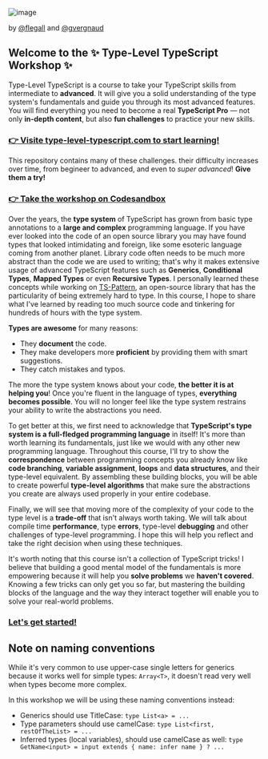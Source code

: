 ![image](https://user-images.githubusercontent.com/9265418/194098070-59c7d86f-7539-480d-9074-1bd9b6bdf210.png)

by [@flegall](https://twitter.com/flornt) and [@gvergnaud](https://twitter.com/GabrielVergnaud)



## Welcome to the ✨ Type-Level TypeScript Workshop ✨

Type-Level TypeScript is a course to take your TypeScript skills from intermediate to **advanced**. It will give you a solid understanding of the type system's fundamentals and guide you through its most advanced features. You will find everything you need to become a real **TypeScript Pro** — not only **in-depth content**, but also **fun challenges** to practice your new skills.

### [👉 Visite type-level-typescript.com to start learning!](https://type-level-typescript.com)

This repository contains many of these challenges. their difficulty increases over time, from begineer to advanced, and even to *super advanced*! **Give them a try!**

### [👉 Take the workshop on Codesandbox](https://codesandbox.io/s/github/gvergnaud/type-level-typescript-workshop?file=/00-introduction/exercises.ts)

Over the years, the **type system** of TypeScript has grown from basic type annotations to a **large and complex** programming language. If you have ever looked into the code of an open source library you may have found types that looked intimidating and foreign, like some esoteric language coming from another planet. Library code often needs to be much more abstract than the code we are used to writing; that's why it makes extensive usage of advanced TypeScript features such as **Generics**, **Conditional Types**, **Mapped Types** or even **Recursive Types**. I personally learned these concepts while working on [TS-Pattern](https://github.com/gvergnaud/ts-pattern), an open-source library that has the particularity of being extremely hard to type. In this course, I hope to share what I've learned by reading too much source code and tinkering for hundreds of hours with the type system.

**Types are awesome** for many reasons:

- They **document** the code.
- They make developers more **proficient** by providing them with smart suggestions.
- They catch mistakes and typos.

The more the type system knows about your code, **the better it is at helping you**! Once you're fluent in the language of types, **everything becomes possible**. You will no longer feel like the type system restrains your ability to write the abstractions you need.

To get better at this, we first need to acknowledge that **TypeScript's type system is a full-fledged programming language** in itself! It's more than worth learning its fundamentals, just like we would with any other new programming language. Throughout this course, I'll try to show the **correspondence** between programming concepts you already know like **code branching**, **variable assignment**, **loops** and **data structures**, and their type-level equivalent. By assembling these building blocks, you will be able to create powerful **type-level algorithms** that make sure the abstractions you create are always used properly in your entire codebase.

Finally, we will see that moving more of the complexity of your code to the type level is a **trade-off** that isn't always worth taking. We will talk about compile time **performance**, type **errors**, type-level **debugging** and other challenges of type-level programming. I hope this will help you reflect and take the right decision when using these techniques.

It's worth noting that this course isn't a collection of TypeScript tricks! I believe that building a good mental model of the fundamentals is more empowering because it will help you **solve problems** we **haven't covered**. Knowing a few tricks can only get you so far, but mastering the building blocks of the language and the way they interact together will enable you to solve your real-world problems.

### [Let's get started!](https://codesandbox.io/s/github/gvergnaud/type-level-typescript-workshop?file=/00-introduction/exercises.ts)

## Note on naming conventions

While it's very common to use upper-case single letters for generics because it works well for simple types: `Array<T>`, it doesn't read very well when types become more complex.

In this workshop we will be using these naming conventions instead:

- Generics should use TitleCase: `type List<a> = ...`
- Type parameters should use camelCase: `type List<first, restOfTheList> = ...`
- Inferred types (local variables), should use camelCase as well: `type GetName<input> = input extends { name: infer name } ? ...`
